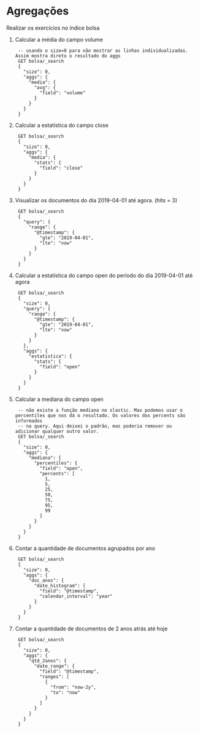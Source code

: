 # Agregações

Realizar os exercícios no índice bolsa

1. Calcular a média do campo volume

        -- usando o size=0 para não mostrar as linhas individualizadas. Assim mostra direto o resultado do aggs
        GET bolsa/_search
        {
          "size": 0, 
          "aggs": {
            "media": {
              "avg": {
                "field": "volume"
              }
            }
          }
        }

2. Calcular a estatística do campo close

        GET bolsa/_search
        {
          "size": 0, 
          "aggs": {
            "media": {
              "stats": {
                "field": "close"
              }
            }
          }
        }

3. Visualizar os documentos do dia 2019-04-01 até agora. (hits = 3)

        GET bolsa/_search
        {
          "query": {
            "range": {
              "@timestamp": {
                "gte": "2019-04-01",
                "lte": "now"
              }
            }
          }
        }

4. Calcular a estatística do campo open do período do dia 2019-04-01 até agora

        GET bolsa/_search
        {
          "size": 0, 
          "query": {
            "range": {
              "@timestamp": {
                "gte": "2019-04-01",
                "lte": "now"
              }
            }
          },
          "aggs": {
            "estatistica": {
              "stats": {
                "field": "open"
              }
            }
          }
        }


5. Calcular a mediana do campo open

        -- não existe a função mediana no slastic. Mas podemos usar o percentiles que nos dá o resultado. Os valores dos percents são informados
        -- na query. Aqui deixei o padrão, mas poderia remover ou adicionar qualquer outro valor.
        GET bolsa/_search
        {
          "size": 0, 
          "aggs": {
            "mediana": {
              "percentiles": {
                "field": "open",
                "percents": [
                  1,
                  5,
                  25,
                  50,
                  75,
                  95,
                  99
                ]
              }
            }
          }
        }

6. Contar a quantidade de documentos agrupados por ano

        GET bolsa/_search
        {
          "size": 0,
          "aggs": {
            "doc_anos": {
              "date_histogram": {
                "field": "@timestamp",
                "calendar_interval": "year"
              }
            }
          }
        }

7. Contar a quantidade de documentos de 2 anos atrás até hoje

        GET bolsa/_search
        {
          "size": 0,
          "aggs": {
            "qtd_2anos": {
              "date_range": {
                "field": "@timestamp",
                "ranges": [
                  {
                    "from": "now-2y",
                    "to": "now"
                  }
                ]
              }
            }
          }
        }
